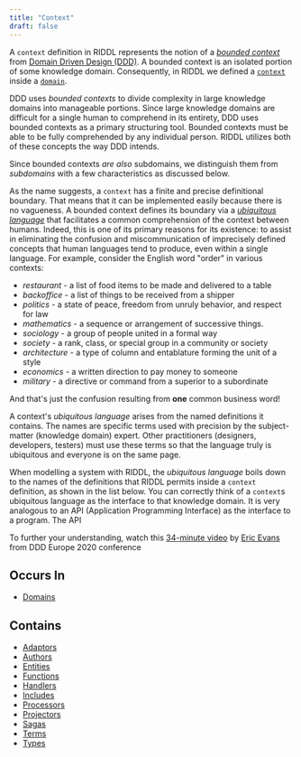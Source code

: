 ```yaml
---
title: "Context"
draft: false
---
```


A `context` definition in RIDDL represents the notion of a 
[*bounded context*](https://www.martinfowler.com/bliki/BoundedContext.html) 
from 
[Domain Driven Design (DDD)](https://martinfowler.com/bliki/DomainDrivenDesign.html).
A bounded context is an isolated portion of some knowledge domain. 
Consequently, in RIDDL we defined a [`context`](context.md) 
inside a [`domain`](domain.md).

DDD uses *bounded contexts* to divide complexity in large knowledge domains
into manageable portions. Since large knowledge domains are difficult for a 
single human to comprehend in its entirety, DDD uses bounded contexts as a 
primary structuring tool. Bounded contexts must be able to be fully comprehended
by any individual person. RIDDL utilizes both of these concepts the way DDD 
intends.  

Since bounded contexts *are also* subdomains, we distinguish them from 
*subdomains* with a few characteristics as discussed below.

As the name suggests, a `context` has a finite and precise definitional boundary.
That means that it can be implemented easily because there is no vagueness.
A bounded context defines its boundary via a 
[*ubiquitous language*](https://martinfowler.com/bliki/UbiquitousLanguage.html#:~:text=Ubiquitous%20Language%20is%20the%20term,language%20between%20developers%20and%20users.)
that facilitates a common comprehension of the context between humans. Indeed, 
this is one of its primary reasons for its existence: to assist in eliminating
the confusion and miscommunication of imprecisely defined concepts that human
languages tend to produce, even within a single language. For example, consider
the English word "order" in various contexts:

* _restaurant_ - a list of food items to be made and delivered to a table
* _backoffice_ - a list of things to be received from a shipper
* _politics_ - a state of peace, freedom from unruly behavior, and respect for law
* _mathematics_ - a sequence or arrangement of successive things.
* _sociology_ - a group of people united in a formal way
* _society_ - a rank, class, or special group in a community or society
* _architecture_ -  a type of column and entablature forming the unit of a style
* _economics_ - a written direction to pay money to someone
* _military_ - a directive or command from a superior to a subordinate

And that's just the confusion resulting from **one** common business word!

A context's *ubiquitous language* arises from the named definitions it contains. 
The names are specific terms used with precision by the subject-matter
(knowledge domain) expert. Other practitioners (designers, developers, testers) 
must use these terms so that the language truly is ubiquitous and everyone is 
on the same page. 

When modelling a system with RIDDL, the *ubiquitous language* boils down to
the names of the definitions that RIDDL permits inside a `context` definition, as
shown in the list below. You can correctly think of a `context`s ubiquitous
language as the interface to that knowledge domain. It is very analogous to
an API (Application Programming Interface) as the interface to a program. The API

To further your understanding, watch this 
[34-minute video](https://www.youtube.com/watch?v=am-HXycfalo) by
[Eric Evans](../introduction/who-made-riddl-possible.md#eric-evans) 
from DDD Europe 2020 conference


## Occurs In
* [Domains](domain.md)

## Contains
* [Adaptors](adaptor.md)
* [Authors](author.md)
* [Entities](entity.md)
* [Functions](function.md)
* [Handlers](handler.md)
* [Includes](include.md)
* [Processors](processor.md)
* [Projectors](projector.md)
* [Sagas](saga.md)
* [Terms](term.md)
* [Types](type.md)
